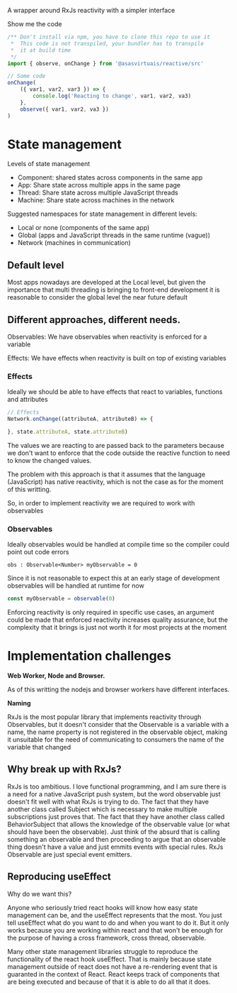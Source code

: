 
A wrapper around RxJs reactivity with a simpler interface

Show me the code

```typescript
/** Don't install via npm, you have to clone this repo to use it
 *  This code is not transpiled, your bundler has to transpile
 *  it at build time
 */
import { observe, onChange } from '@asasvirtuais/reactive/src'

// Some code
onChange(
    ({ var1, var2, var3 }) => {
        console.log('Reacting to change', var1, var2, va3)
    },
    observe({ var1, var2, va3 })
)
```

# State management

Levels of state management
- Component: shared states across components in the same app
- App: Share state across multiple apps in the same page
- Thread: Share state across multiple JavaScript threads
- Machine: Share state across machines in the network

Suggested namespaces for state management in different levels:
- Local or none (components of the same app)
- Global (apps and JavaScript threads in the same runtime (vague))
- Network (machines in communication)

## Default level

Most apps nowadays are developed at the Local level, but given the importance that multi threading is bringing to front-end development it is reasonable to consider the global level the near future default

## Different approaches, different needs.

Observables:
    We have observables when reactivity is enforced for a variable

Effects:
    We have effects when reactivity is built on top of existing variables

### Effects

Ideally we should be able to have effects that react to variables, functions and attributes

```typescript
// Effects
Network.onChange((attributeA, attributeB) => {

}, state.attributeA, state.attributeB)
```

The values we are reacting to are passed back to the parameters because we don't want to enforce that the code outside the reactive function to need to know the changed values.

The problem with this approach is that it assumes that the language (JavaScript) has native reactivity, which is not the case as for the moment of this writting.

So, in order to implement reactivity we are required to work with observables

### Observables

Ideally observables would be handled at compile time so the compiler could point out code errors

```myTerribleCompiledLanguage
obs : Observable<Number> myObservable = 0
```

Since it is not reasonable to expect this at an early stage of development observables will be handled at runtime for now

```typescript
const myObservable = observable(0)
```

Enforcing reactivity is only required in specific use cases, an argument could be made that enforced reactivity increases quality assurance, but the complexity that it brings is just not worth it for most projects at the moment

# Implementation challenges

**Web Worker, Node and Browser.**

As of this writting the nodejs and browser workers have different interfaces.

**Naming**

RxJs is the most popular library that implements reactivity through Observables, but it doesn't consider that the Observable is a variable with a name, the name property is not registered in the observable object, making it unsuitable for the need of communicating to consumers the name of the variable that changed

## Why break up with RxJs?

RxJs is too ambitious. I love functional programming, and I am sure there is a need for a native JavaScript push system, but the word observable just doesn't fit well with what RxJs is trying to do. The fact that they have another class called Subject which is necessary to make multiple subscriptions just proves that. The fact that they have another class called BehaviorSubject that allows the knowledge of the observable value (or what should have been the observable). Just think of the absurd that is calling something an observable and then proceeding to argue that an observable thing doesn't have a value and just emmits events with special rules. RxJs Observable are just special event emitters.

## Reproducing useEffect

Why do we want this?

Anyone who seriously tried react hooks will know how easy state management can be, and the useEffect represents that the most. You just tell useEffect what do you want to do and when you want to do it. But it only works because you are working within react and that won't be enough for the purpose of having a cross framework, cross thread, observable.

Many other state management libraries struggle to reproduce the functionality of the react hook useEffect. That is mainly because state management outside of react does not have a re-rendering event that is guaranted in the context of React. React keeps track of components that are being executed and because of that it is able to do all that it does.

